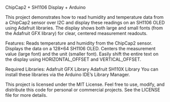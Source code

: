 ChipCap2 + SH1106 Display + Arduino

This project demonstrates how to read humidity and temperature data from a ChipCap2 sensor over I2C and display these readings on an SH1106 OLED using Adafruit libraries.
The display shows both large and small fonts (from the Adafruit GFX library) for clear, centered measurement readouts.

Features:
Reads temperature and humidity from the ChipCap2 sensor.
Displays the data on a 128×64 SH1106 OLED.
Centers the measurement value (large font) and the unit (smaller font).
Easily shift the entire text on the display using HORIZONTAL_OFFSET and VERTICAL_OFFSET.

Required Libraries:
Adafruit GFX Library
Adafruit SH110X Library
You can install these libraries via the Arduino IDE’s Library Manager.

This project is licensed under the MIT License.
Feel free to use, modify, and distribute this code for personal or commercial projects. See the LICENSE file for more details.
